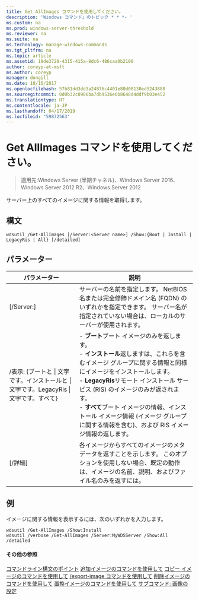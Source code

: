 ```yaml
---
title: Get AllImages コマンドを使用してください。
description: 'Windows コマンド」のトピック * * *- '
ms.custom: na
ms.prod: windows-server-threshold
ms.reviewer: na
ms.suite: na
ms.technology: manage-windows-commands
ms.tgt_pltfrm: na
ms.topic: article
ms.assetid: 19de3720-4315-415a-8dc6-486caa0b2100
author: coreyp-at-msft
ms.author: coreyp
manager: dongill
ms.date: 10/16/2017
ms.openlocfilehash: 57b81dd3dd3a24876c4401e80d08130ed5243888
ms.sourcegitcommit: 0d0b32c8986ba7db9536e0b8648d4ddf9b03e452
ms.translationtype: HT
ms.contentlocale: ja-JP
ms.lasthandoff: 04/17/2019
ms.locfileid: "59872563"
---
```

# <a name="using-the-get-allimages-command"></a>Get AllImages コマンドを使用してください。

>適用先:Windows Server (半期チャネル)、Windows Server 2016、Windows Server 2012 R2、Windows Server 2012

サーバー上のすべてのイメージに関する情報を取得します。
## <a name="syntax"></a>構文
```
wdsutil /Get-AllImages [/Server:<Server name>] /Show:{Boot | Install | LegacyRis | All} [/detailed]
```
## <a name="parameters"></a>パラメーター
|パラメーター|説明|
|-------|--------|
|[/Server:<Server name>]|サーバーの名前を指定します。 NetBIOS 名または完全修飾ドメイン名 (FQDN) のいずれかを指定できます。 サーバー名が指定されていない場合は、ローカルのサーバーが使用されます。|
|/表示: {ブートと &#124; 文字です。インストールと &#124; 文字です。LegacyRis &#124;文字です。すべて}|-   **ブート**ブート イメージのみを返します。<br />-   **インストール**返しますは、これらを含むイメージ グループに関する情報と同様にイメージをインストールします。<br />-   **LegacyRis**リモート インストール サービス (RIS) のイメージのみが返されます。<br />-   **すべて**ブート イメージの情報、インストール イメージ情報 (イメージ グループに関する情報を含む)、および RIS イメージ情報の返します。|
|[/詳細]|各イメージからすべてのイメージのメタデータを返すことを示します。 このオプションを使用しない場合、既定の動作は、イメージの名前、説明、およびファイル名のみを返すには。|
## <a name="BKMK_examples"></a>例
イメージに関する情報を表示するには、次のいずれかを入力します。
```
wdsutil /Get-AllImages /Show:Install
wdsutil /verbose /Get-AllImages /Server:MyWDSServer /Show:All /detailed
```
#### <a name="additional-references"></a>その他の参照
[コマンドライン構文のポイント](command-line-syntax-key.md)
[追加イメージのコマンドを使用して](using-the-add-image-command.md)
[コピー イメージのコマンドを使用して](using-the-copy-image-command.md)
[/export-image コマンドを使用して](using-the-export-image-command.md)
[削除イメージのコマンドを使用して](using-the-remove-image-command.md)
[置換イメージのコマンドを使用して](using-the-replace-image-command.md)
[サブコマンド: 画像の設定](subcommand-set-image.md)
